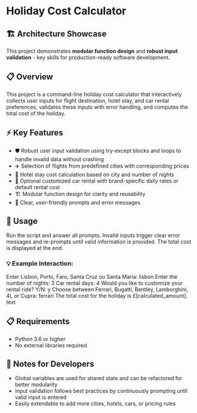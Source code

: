 # Holiday Cost Calculator

## 🏗 Architecture Showcase
This project demonstrates **modular function design** and **robust input validation** - key skills for production-ready software development.

## 📋 Overview  
This project is a command-line holiday cost calculator that interactively collects user inputs for flight destination, hotel stay, and car rental preferences, validates these inputs with error handling, and computes the total cost of the holiday.

## ⚡ Key Features  
- 🛡️ Robust user input validation using try-except blocks and loops to handle invalid data without crashing  
- ✈️ Selection of flights from predefined cities with corresponding prices  
- 🏨 Hotel stay cost calculation based on city and number of nights  
- 🚗 Optional customized car rental with brand-specific daily rates or default rental cost  
- 🏗️ Modular function design for clarity and reusability  
- 💬 Clear, user-friendly prompts and error messages

## 🚀 Usage
Run the script and answer all prompts. Invalid inputs trigger clear error messages and re-prompts until valid information is provided. The total cost is displayed at the end.

### 💡 Example Interaction:

Enter Lisbon, Porto, Faro, Santa Cruz ou Santa Maria: lisbon
Enter the number of nights: 3
Car rental days: 4
Would you like to customize your rental ride? Y/N: y
Choose between Ferrari, Bugatti, Bentley, Lamborghini, 4L or Cupra: ferrari
The total cost for the holiday is £[calculated_amount].
text


## 📋 Requirements
- Python 3.6 or higher  
- No external libraries required

## 🔧 Notes for Developers
- Global variables are used for shared state and can be refactored for better modularity  
- Input validation follows best practices by continuously prompting until valid input is entered  
- Easily extendable to add more cities, hotels, cars, or pricing rules
